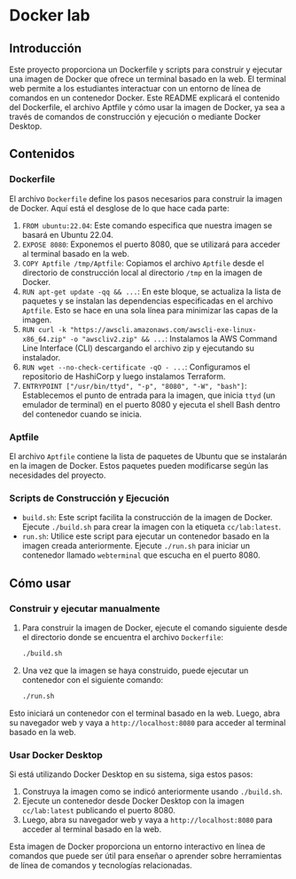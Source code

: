 # Docker lab
## Introducción
Este proyecto proporciona un Dockerfile y scripts para construir y ejecutar una imagen de Docker que ofrece un terminal basado en la web. El terminal web permite a los estudiantes interactuar con un entorno de línea de comandos en un contenedor Docker. Este README explicará el contenido del Dockerfile, el archivo Aptfile y cómo usar la imagen de Docker, ya sea a través de comandos de construcción y ejecución o mediante Docker Desktop.

## Contenidos
### Dockerfile
El archivo `Dockerfile` define los pasos necesarios para construir la imagen de Docker. Aquí está el desglose de lo que hace cada parte:

1. `FROM ubuntu:22.04`: Este comando especifica que nuestra imagen se basará en Ubuntu 22.04.
2. `EXPOSE 8080`: Exponemos el puerto 8080, que se utilizará para acceder al terminal basado en la web.
3. `COPY Aptfile /tmp/Aptfile`: Copiamos el archivo `Aptfile` desde el directorio de construcción local al directorio `/tmp` en la imagen de Docker.
4. `RUN apt-get update -qq && ...`: En este bloque, se actualiza la lista de paquetes y se instalan las dependencias especificadas en el archivo `Aptfile`. Esto se hace en una sola línea para minimizar las capas de la imagen.
5. `RUN curl -k "https://awscli.amazonaws.com/awscli-exe-linux-x86_64.zip" -o "awscliv2.zip" && ...`: Instalamos la AWS Command Line Interface (CLI) descargando el archivo zip y ejecutando su instalador.
6. `RUN wget --no-check-certificate -qO - ...`: Configuramos el repositorio de HashiCorp y luego instalamos Terraform.
7. `ENTRYPOINT ["/usr/bin/ttyd", "-p", "8080", "-W", "bash"]`: Establecemos el punto de entrada para la imagen, que inicia `ttyd` (un emulador de terminal) en el puerto 8080 y ejecuta el shell Bash dentro del contenedor cuando se inicia.

### Aptfile
El archivo `Aptfile` contiene la lista de paquetes de Ubuntu que se instalarán en la imagen de Docker. Estos paquetes pueden modificarse según las necesidades del proyecto.

### Scripts de Construcción y Ejecución
- `build.sh`: Este script facilita la construcción de la imagen de Docker. Ejecute `./build.sh` para crear la imagen con la etiqueta `cc/lab:latest`.
- `run.sh`: Utilice este script para ejecutar un contenedor basado en la imagen creada anteriormente. Ejecute `./run.sh` para iniciar un contenedor llamado `webterminal` que escucha en el puerto 8080.

## Cómo usar
### Construir y ejecutar manualmente
1. Para construir la imagen de Docker, ejecute el comando siguiente desde el directorio donde se encuentra el archivo `Dockerfile`:

    ```bash
    ./build.sh
    ```

2. Una vez que la imagen se haya construido, puede ejecutar un contenedor con el siguiente comando:

   ```bash
   ./run.sh
   ```

Esto iniciará un contenedor con el terminal basado en la web. Luego, abra su navegador web y vaya a `http://localhost:8080` para acceder al terminal basado en la web.

### Usar Docker Desktop
Si está utilizando Docker Desktop en su sistema, siga estos pasos:

1. Construya la imagen como se indicó anteriormente usando `./build.sh`.
2. Ejecute un contenedor desde Docker Desktop con la imagen `cc/lab:latest` publicando el puerto 8080.
3. Luego, abra su navegador web y vaya a `http://localhost:8080` para acceder al terminal basado en la web.

Esta imagen de Docker proporciona un entorno interactivo en línea de comandos que puede ser útil para enseñar o aprender sobre herramientas de línea de comandos y tecnologías relacionadas.

